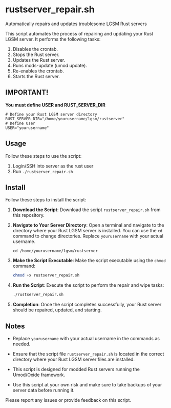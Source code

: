 # rustserver_repair.sh
Automatically repairs and updates troublesome LGSM Rust servers

This script automates the process of repairing and updating your Rust LGSM server. It performs the following tasks:

1. Disables the crontab.
2. Stops the Rust server.
3. Updates the Rust server.
4. Runs mods-update (umod update).
5. Re-enables the crontab.
6. Starts the Rust server.

## IMPORTANT!

**You must define USER and RUST_SERVER_DIR**
```
# Define your Rust LGSM server directory
RUST_SERVER_DIR="/home/yourusername/lgsm/rustserver"
# Define User
USER="yourusername"
```

## Usage
Follow these steps to use the script:
1. Login/SSH into server as the rust user
2. Run ```./rustserver_repair.sh```

## Install

Follow these steps to install the script:

1. **Download the Script**: Download the script `rustserver_repair.sh` from this repository.

2. **Navigate to Your Server Directory**: Open a terminal and navigate to the directory where your Rust LGSM server is installed. You can use the `cd` command to change directories. Replace `yourusername` with your actual username.

    ```
    cd /home/yourusername/lgsm/rustserver
    ```

3. **Make the Script Executable**: Make the script executable using the `chmod` command:

    ```bash
    chmod +x rustserver_repair.sh
    ```

4. **Run the Script**: Execute the script to perform the repair and wipe tasks:

    ```bash
    ./rustserver_repair.sh
    ```


5. **Completion**: Once the script completes successfully, your Rust server should be repaired, updated, and starting.

## Notes

- Replace `yourusername` with your actual username in the commands as needed.

- Ensure that the script file `rustserver_repair.sh` is located in the correct directory where your Rust LGSM server files are installed.

- This script is designed for modded Rust servers running the Umod/Oxide framework.

- Use this script at your own risk and make sure to take backups of your server data before running it.

Please report any issues or provide feedback on this script.
